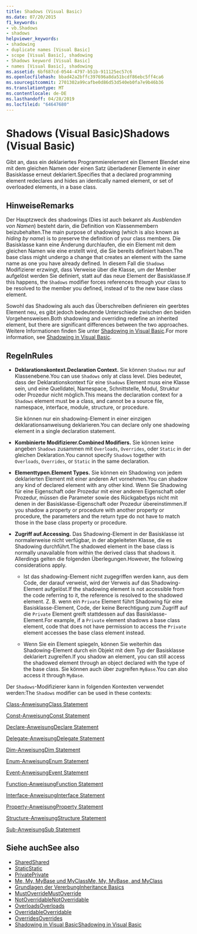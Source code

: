 ```yaml
---
title: Shadows (Visual Basic)
ms.date: 07/20/2015
f1_keywords:
- vb.Shadows
- shadows
helpviewer_keywords:
- shadowing
- duplicate names [Visual Basic]
- scope [Visual Basic], shadowing
- Shadows keyword [Visual Basic]
- names [Visual Basic], shadowing
ms.assetid: 6bf687cd-0544-4797-b51b-911125ec57c6
ms.openlocfilehash: bbad42a2bffc397696a8da51bcdf86ebc5ff4ca6
ms.sourcegitcommit: 2701302a99cafbe0d86d53d540eb0fa7e9b46b36
ms.translationtype: MT
ms.contentlocale: de-DE
ms.lasthandoff: 04/28/2019
ms.locfileid: "64647680"
---
```

# <a name="shadows-visual-basic"></a><span data-ttu-id="d7800-102">Shadows (Visual Basic)</span><span class="sxs-lookup"><span data-stu-id="d7800-102">Shadows (Visual Basic)</span></span>
<span data-ttu-id="d7800-103">Gibt an, dass ein deklariertes Programmierelement ein Element Blendet eine mit dem gleichen Namen oder einen Satz überladener Elemente in einer Basisklasse erneut deklariert.</span><span class="sxs-lookup"><span data-stu-id="d7800-103">Specifies that a declared programming element redeclares and hides an identically named element, or set of overloaded elements, in a base class.</span></span>  
  
## <a name="remarks"></a><span data-ttu-id="d7800-104">Hinweise</span><span class="sxs-lookup"><span data-stu-id="d7800-104">Remarks</span></span>  
 <span data-ttu-id="d7800-105">Der Hauptzweck des shadowings (Dies ist auch bekannt als *Ausblenden von Namen*) besteht darin, die Definition von Klassenmembern beizubehalten.</span><span class="sxs-lookup"><span data-stu-id="d7800-105">The main purpose of shadowing (which is also known as *hiding by name*) is to preserve the definition of your class members.</span></span> <span data-ttu-id="d7800-106">Die Basisklasse kann eine Änderung durchlaufen, die ein Element mit dem gleichen Namen wie eine erstellt wird, die Sie bereits definiert haben.</span><span class="sxs-lookup"><span data-stu-id="d7800-106">The base class might undergo a change that creates an element with the same name as one you have already defined.</span></span> <span data-ttu-id="d7800-107">In diesem Fall die `Shadows` Modifizierer erzwingt, dass Verweise über die Klasse, um der Member aufgelöst werden Sie definiert, statt auf das neue Element der Basisklasse.</span><span class="sxs-lookup"><span data-stu-id="d7800-107">If this happens, the `Shadows` modifier forces references through your class to be resolved to the member you defined, instead of to the new base class element.</span></span>  
  
 <span data-ttu-id="d7800-108">Sowohl das Shadowing als auch das Überschreiben definieren ein geerbtes Element neu, es gibt jedoch bedeutende Unterschiede zwischen den beiden Vorgehensweisen.</span><span class="sxs-lookup"><span data-stu-id="d7800-108">Both shadowing and overriding redefine an inherited element, but there are significant differences between the two approaches.</span></span> <span data-ttu-id="d7800-109">Weitere Informationen finden Sie unter [Shadowing in Visual Basic](../../../visual-basic/programming-guide/language-features/declared-elements/shadowing.md).</span><span class="sxs-lookup"><span data-stu-id="d7800-109">For more information, see [Shadowing in Visual Basic](../../../visual-basic/programming-guide/language-features/declared-elements/shadowing.md).</span></span>  
  
## <a name="rules"></a><span data-ttu-id="d7800-110">Regeln</span><span class="sxs-lookup"><span data-stu-id="d7800-110">Rules</span></span>  
  
- <span data-ttu-id="d7800-111">**Deklarationskontext.**</span><span class="sxs-lookup"><span data-stu-id="d7800-111">**Declaration Context.**</span></span> <span data-ttu-id="d7800-112">Sie können `Shadows` nur auf Klassenebene.</span><span class="sxs-lookup"><span data-stu-id="d7800-112">You can use `Shadows` only at class level.</span></span> <span data-ttu-id="d7800-113">Dies bedeutet, dass der Deklarationskontext für eine `Shadows` Element muss eine Klasse sein, und eine Quelldatei, Namespace, Schnittstelle, Modul, Struktur oder Prozedur nicht möglich.</span><span class="sxs-lookup"><span data-stu-id="d7800-113">This means the declaration context for a `Shadows` element must be a class, and cannot be a source file, namespace, interface, module, structure, or procedure.</span></span>  
  
     <span data-ttu-id="d7800-114">Sie können nur ein shadowing-Element in einer einzigen deklarationsanweisung deklarieren.</span><span class="sxs-lookup"><span data-stu-id="d7800-114">You can declare only one shadowing element in a single declaration statement.</span></span>  
  
- <span data-ttu-id="d7800-115">**Kombinierte Modifizierer.**</span><span class="sxs-lookup"><span data-stu-id="d7800-115">**Combined Modifiers.**</span></span> <span data-ttu-id="d7800-116">Sie können keine angeben `Shadows` zusammen mit `Overloads`, `Overrides`, oder `Static` in der gleichen Deklaration.</span><span class="sxs-lookup"><span data-stu-id="d7800-116">You cannot specify `Shadows` together with `Overloads`, `Overrides`, or `Static` in the same declaration.</span></span>  
  
- <span data-ttu-id="d7800-117">**Elementtypen.**</span><span class="sxs-lookup"><span data-stu-id="d7800-117">**Element Types.**</span></span> <span data-ttu-id="d7800-118">Sie können ein Shadowing von jedem deklarierten Element mit einer anderen Art vornehmen.</span><span class="sxs-lookup"><span data-stu-id="d7800-118">You can shadow any kind of declared element with any other kind.</span></span> <span data-ttu-id="d7800-119">Wenn Sie Shadowing für eine Eigenschaft oder Prozedur mit einer anderen Eigenschaft oder Prozedur, müssen die Parameter sowie des Rückgabetyps nicht mit denen in der Basisklasse-Eigenschaft oder Prozedur übereinstimmen.</span><span class="sxs-lookup"><span data-stu-id="d7800-119">If you shadow a property or procedure with another property or procedure, the parameters and the return type do not have to match those in the base class property or procedure.</span></span>  
  
- <span data-ttu-id="d7800-120">**Zugriff auf.**</span><span class="sxs-lookup"><span data-stu-id="d7800-120">**Accessing.**</span></span> <span data-ttu-id="d7800-121">Das Shadowing-Element in der Basisklasse ist normalerweise nicht verfügbar, in der abgeleiteten Klasse, die es Shadowing durchführt.</span><span class="sxs-lookup"><span data-stu-id="d7800-121">The shadowed element in the base class is normally unavailable from within the derived class that shadows it.</span></span> <span data-ttu-id="d7800-122">Allerdings gelten die folgenden Überlegungen.</span><span class="sxs-lookup"><span data-stu-id="d7800-122">However, the following considerations apply.</span></span>  
  
    - <span data-ttu-id="d7800-123">Ist das shadowing-Element nicht zugegriffen werden kann, aus dem Code, der darauf verweist, wird der Verweis auf das Shadowing-Element aufgelöst.</span><span class="sxs-lookup"><span data-stu-id="d7800-123">If the shadowing element is not accessible from the code referring to it, the reference is resolved to the shadowed element.</span></span> <span data-ttu-id="d7800-124">Z. B. wenn ein `Private` Element führt Shadowing für eine Basisklasse-Element, Code, der keine Berechtigung zum Zugriff auf die `Private` Element greift stattdessen auf das Basisklasse-Element.</span><span class="sxs-lookup"><span data-stu-id="d7800-124">For example, if a `Private` element shadows a base class element, code that does not have permission to access the `Private` element accesses the base class element instead.</span></span>  
  
    - <span data-ttu-id="d7800-125">Wenn Sie ein Element spiegeln, können Sie weiterhin das Shadowing-Element durch ein Objekt mit dem Typ der Basisklasse deklariert zugreifen.</span><span class="sxs-lookup"><span data-stu-id="d7800-125">If you shadow an element, you can still access the shadowed element through an object declared with the type of the base class.</span></span> <span data-ttu-id="d7800-126">Sie können auch über zugreifen `MyBase`.</span><span class="sxs-lookup"><span data-stu-id="d7800-126">You can also access it through `MyBase`.</span></span>  
  
 <span data-ttu-id="d7800-127">Der `Shadows`-Modifizierer kann in folgenden Kontexten verwendet werden:</span><span class="sxs-lookup"><span data-stu-id="d7800-127">The `Shadows` modifier can be used in these contexts:</span></span>  
  
 [<span data-ttu-id="d7800-128">Class-Anweisung</span><span class="sxs-lookup"><span data-stu-id="d7800-128">Class Statement</span></span>](../../../visual-basic/language-reference/statements/class-statement.md)  
  
 [<span data-ttu-id="d7800-129">Const-Anweisung</span><span class="sxs-lookup"><span data-stu-id="d7800-129">Const Statement</span></span>](../../../visual-basic/language-reference/statements/const-statement.md)  
  
 [<span data-ttu-id="d7800-130">Declare-Anweisung</span><span class="sxs-lookup"><span data-stu-id="d7800-130">Declare Statement</span></span>](../../../visual-basic/language-reference/statements/declare-statement.md)  
  
 [<span data-ttu-id="d7800-131">Delegate-Anweisung</span><span class="sxs-lookup"><span data-stu-id="d7800-131">Delegate Statement</span></span>](../../../visual-basic/language-reference/statements/delegate-statement.md)  
  
 [<span data-ttu-id="d7800-132">Dim-Anweisung</span><span class="sxs-lookup"><span data-stu-id="d7800-132">Dim Statement</span></span>](../../../visual-basic/language-reference/statements/dim-statement.md)  
  
 [<span data-ttu-id="d7800-133">Enum-Anweisung</span><span class="sxs-lookup"><span data-stu-id="d7800-133">Enum Statement</span></span>](../../../visual-basic/language-reference/statements/enum-statement.md)  
  
 [<span data-ttu-id="d7800-134">Event-Anweisung</span><span class="sxs-lookup"><span data-stu-id="d7800-134">Event Statement</span></span>](../../../visual-basic/language-reference/statements/event-statement.md)  
  
 [<span data-ttu-id="d7800-135">Function-Anweisung</span><span class="sxs-lookup"><span data-stu-id="d7800-135">Function Statement</span></span>](../../../visual-basic/language-reference/statements/function-statement.md)  
  
 [<span data-ttu-id="d7800-136">Interface-Anweisung</span><span class="sxs-lookup"><span data-stu-id="d7800-136">Interface Statement</span></span>](../../../visual-basic/language-reference/statements/interface-statement.md)  
  
 [<span data-ttu-id="d7800-137">Property-Anweisung</span><span class="sxs-lookup"><span data-stu-id="d7800-137">Property Statement</span></span>](../../../visual-basic/language-reference/statements/property-statement.md)  
  
 [<span data-ttu-id="d7800-138">Structure-Anweisung</span><span class="sxs-lookup"><span data-stu-id="d7800-138">Structure Statement</span></span>](../../../visual-basic/language-reference/statements/structure-statement.md)  
  
 [<span data-ttu-id="d7800-139">Sub-Anweisung</span><span class="sxs-lookup"><span data-stu-id="d7800-139">Sub Statement</span></span>](../../../visual-basic/language-reference/statements/sub-statement.md)  
  
## <a name="see-also"></a><span data-ttu-id="d7800-140">Siehe auch</span><span class="sxs-lookup"><span data-stu-id="d7800-140">See also</span></span>

- [<span data-ttu-id="d7800-141">Shared</span><span class="sxs-lookup"><span data-stu-id="d7800-141">Shared</span></span>](../../../visual-basic/language-reference/modifiers/shared.md)
- [<span data-ttu-id="d7800-142">Static</span><span class="sxs-lookup"><span data-stu-id="d7800-142">Static</span></span>](../../../visual-basic/language-reference/modifiers/static.md)
- [<span data-ttu-id="d7800-143">Private</span><span class="sxs-lookup"><span data-stu-id="d7800-143">Private</span></span>](../../../visual-basic/language-reference/modifiers/private.md)
- [<span data-ttu-id="d7800-144">Me, My, MyBase und MyClass</span><span class="sxs-lookup"><span data-stu-id="d7800-144">Me, My, MyBase, and MyClass</span></span>](../../../visual-basic/programming-guide/program-structure/me-my-mybase-and-myclass.md)
- [<span data-ttu-id="d7800-145">Grundlagen der Vererbung</span><span class="sxs-lookup"><span data-stu-id="d7800-145">Inheritance Basics</span></span>](../../../visual-basic/programming-guide/language-features/objects-and-classes/inheritance-basics.md)
- [<span data-ttu-id="d7800-146">MustOverride</span><span class="sxs-lookup"><span data-stu-id="d7800-146">MustOverride</span></span>](../../../visual-basic/language-reference/modifiers/mustoverride.md)
- [<span data-ttu-id="d7800-147">NotOverridable</span><span class="sxs-lookup"><span data-stu-id="d7800-147">NotOverridable</span></span>](../../../visual-basic/language-reference/modifiers/notoverridable.md)
- [<span data-ttu-id="d7800-148">Overloads</span><span class="sxs-lookup"><span data-stu-id="d7800-148">Overloads</span></span>](../../../visual-basic/language-reference/modifiers/overloads.md)
- [<span data-ttu-id="d7800-149">Overridable</span><span class="sxs-lookup"><span data-stu-id="d7800-149">Overridable</span></span>](../../../visual-basic/language-reference/modifiers/overridable.md)
- [<span data-ttu-id="d7800-150">Overrides</span><span class="sxs-lookup"><span data-stu-id="d7800-150">Overrides</span></span>](../../../visual-basic/language-reference/modifiers/overrides.md)
- [<span data-ttu-id="d7800-151">Shadowing in Visual Basic</span><span class="sxs-lookup"><span data-stu-id="d7800-151">Shadowing in Visual Basic</span></span>](../../../visual-basic/programming-guide/language-features/declared-elements/shadowing.md)
